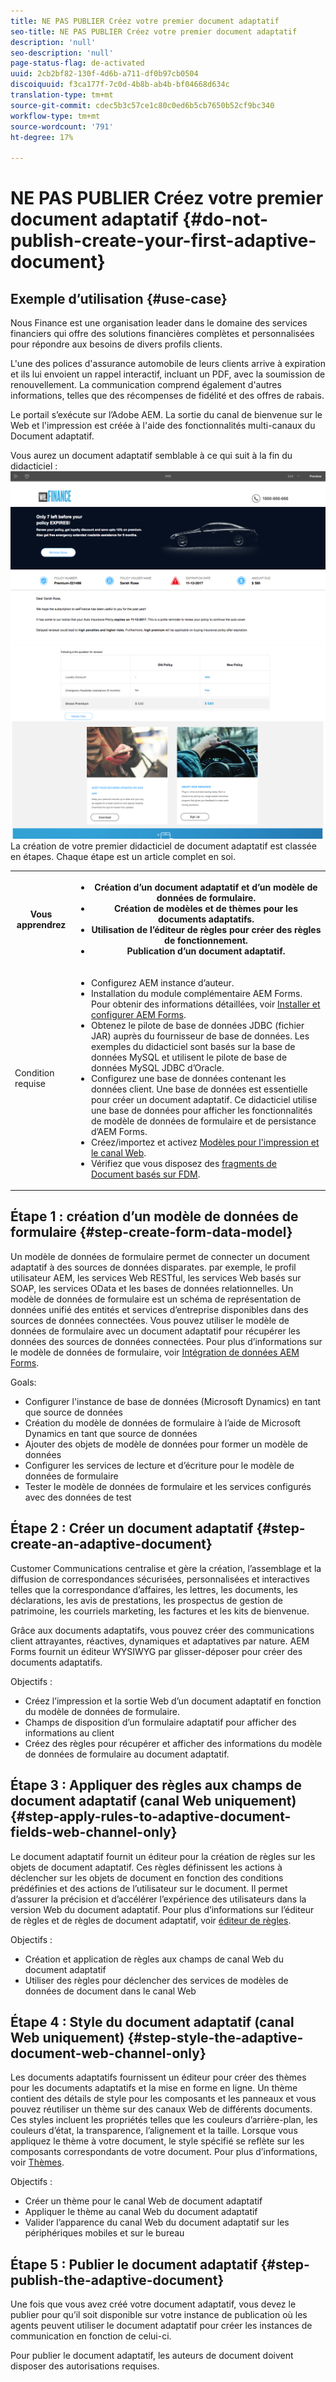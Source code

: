 ```yaml
---
title: NE PAS PUBLIER Créez votre premier document adaptatif
seo-title: NE PAS PUBLIER Créez votre premier document adaptatif
description: 'null'
seo-description: 'null'
page-status-flag: de-activated
uuid: 2cb2bf82-130f-4d6b-a711-df0b97cb0504
discoiquuid: f3ca177f-7c0d-4b8b-ab4b-bf04668d634c
translation-type: tm+mt
source-git-commit: cdec5b3c57ce1c80c0ed6b5cb7650b52cf9bc340
workflow-type: tm+mt
source-wordcount: '791'
ht-degree: 17%

---
```



# NE PAS PUBLIER Créez votre premier document adaptatif {#do-not-publish-create-your-first-adaptive-document}

## Exemple d’utilisation   {#use-case}

Nous Finance est une organisation leader dans le domaine des services financiers qui offre des solutions financières complètes et personnalisées pour répondre aux besoins de divers profils clients.

L&#39;une des polices d&#39;assurance automobile de leurs clients arrive à expiration et ils lui envoient un rappel interactif, incluant un PDF, avec la soumission de renouvellement. La communication comprend également d&#39;autres informations, telles que des récompenses de fidélité et des offres de rabais.

Le portail s’exécute sur l’Adobe AEM. La sortie du canal de bienvenue sur le Web et l&#39;impression est créée à l&#39;aide des fonctionnalités multi-canaux du Document adaptatif.

Vous aurez un document adaptatif semblable à ce qui suit à la fin du didacticiel :
[ ![ad-1](assets/ad-1.png)](https://blogs.adobe.com/contentcorner/files/2017/07/PAF_Mobile.pdf)    [ ![ad-2](assets/ad-2.png)](https://blogs.adobe.com/contentcorner/files/2017/07/PAF_Desktop.pdf)La création de votre premier didacticiel de document adaptatif est classée en étapes. Chaque étape est un article complet en soi.

<table> 
 <tbody>
  <tr>
   <th>Vous apprendrez</th> 
   <th>
    <ul> 
     <li>Création d’un document adaptatif et d’un modèle de données de formulaire.</li> 
     <li>Création de modèles et de thèmes pour les documents adaptatifs.</li> 
     <li>Utilisation de l’éditeur de règles pour créer des règles de fonctionnement.<br /> </li> 
     <li>Publication d’un document adaptatif. <br /> </li> 
    </ul> </th> 
  </tr>
  <tr>
   <td>Condition requise</td> 
   <td>
    <ul> 
     <li>Configurez AEM instance d’auteur. </li> 
     <li>Installation du module complémentaire AEM Forms. Pour obtenir des informations détaillées, voir <a href="/help/forms/using/installing-configuring-aem-forms-osgi.md" target="_blank">Installer et configurer AEM Forms</a>.</li> 
     <li>Obtenez le pilote de base de données JDBC (fichier JAR) auprès du fournisseur de base de données. Les exemples du didacticiel sont basés sur la base de données MySQL et utilisent le pilote de base de données MySQL JDBC d’Oracle. </li> 
     <li>Configurez une base de données contenant les données client. Une base de données est essentielle pour créer un document adaptatif. Ce didacticiel utilise une base de données pour afficher les fonctionnalités de modèle de données de formulaire et de persistance d’AEM Forms. </li> 
     <li>Créez/importez et activez <a href="/help/forms/using/web-channel-print-channel.md">Modèles pour l'impression et le canal Web</a>.</li> 
     <li>Vérifiez que vous disposez des <a href="/help/forms/using/document-fragments.md">fragments de Document basés sur FDM</a>.</li> 
    </ul> </td> 
  </tr>
 </tbody>
</table>

## Étape 1 : création d’un modèle de données de formulaire {#step-create-form-data-model}

Un modèle de données de formulaire permet de connecter un document adaptatif à des sources de données disparates. par exemple, le profil utilisateur AEM, les services Web RESTful, les services Web basés sur SOAP, les services OData et les bases de données relationnelles. Un modèle de données de formulaire est un schéma de représentation de données unifié des entités et services d’entreprise disponibles dans des sources de données connectées. Vous pouvez utiliser le modèle de données de formulaire avec un document adaptatif pour récupérer les données des sources de données connectées. Pour plus d’informations sur le modèle de données de formulaire, voir [Intégration de données AEM Forms](/help/forms/using/data-integration.md).

Goals:

* Configurer l&#39;instance de base de données (Microsoft Dynamics) en tant que source de données
* Création du modèle de données de formulaire à l’aide de Microsoft Dynamics en tant que source de données
* Ajouter des objets de modèle de données pour former un modèle de données
* Configurer les services de lecture et d’écriture pour le modèle de données de formulaire
* Tester le modèle de données de formulaire et les services configurés avec des données de test

## Étape 2 : Créer un document adaptatif {#step-create-an-adaptive-document}

Customer Communications centralise et gère la création, l’assemblage et la diffusion de correspondances sécurisées, personnalisées et interactives telles que la correspondance d’affaires, les lettres, les documents, les déclarations, les avis de prestations, les prospectus de gestion de patrimoine, les courriels marketing, les factures et les kits de bienvenue.

Grâce aux documents adaptatifs, vous pouvez créer des communications client attrayantes, réactives, dynamiques et adaptatives par nature. AEM Forms fournit un éditeur WYSIWYG par glisser-déposer pour créer des documents adaptatifs.

<!--`For more information about adaptive documents, see [Introduction to authoring adaptive documents](/forms/using/introduction-ad-authoring.md).`-->

Objectifs :

* Créez l’impression et la sortie Web d’un document adaptatif en fonction du modèle de données de formulaire.
* Champs de disposition d’un formulaire adaptatif pour afficher des informations au client
* Créez des règles pour récupérer et afficher des informations du modèle de données de formulaire au document adaptatif.

<!--![see-the-guide-sm](assets/see-the-guide-sm.png)-->

## Étape 3 : Appliquer des règles aux champs de document adaptatif (canal Web uniquement) {#step-apply-rules-to-adaptive-document-fields-web-channel-only}

Le document adaptatif fournit un éditeur pour la création de règles sur les objets de document adaptatif. Ces règles définissent les actions à déclencher sur les objets de document en fonction des conditions prédéfinies et des actions de l’utilisateur sur le document. Il permet d’assurer la précision et d’accélérer l’expérience des utilisateurs dans la version Web du document adaptatif. Pour plus d’informations sur l’éditeur de règles et de règles de document adaptatif, voir [éditeur de règles](/help/forms/using/rule-editor.md).

Objectifs :

* Création et application de règles aux champs de canal Web du document adaptatif
* Utiliser des règles pour déclencher des services de modèles de données de document dans le canal Web

## Étape 4 : Style du document adaptatif (canal Web uniquement) {#step-style-the-adaptive-document-web-channel-only}

Les documents adaptatifs fournissent un éditeur pour créer des thèmes pour les documents adaptatifs et la mise en forme en ligne. Un thème contient des détails de style pour les composants et les panneaux et vous pouvez réutiliser un thème sur des canaux Web de différents documents. Ces styles incluent les propriétés telles que les couleurs d’arrière-plan, les couleurs d’état, la transparence, l’alignement et la taille. Lorsque vous appliquez le thème à votre document, le style spécifié se reflète sur les composants correspondants de votre document. Pour plus d’informations, voir [Thèmes](/help/forms/using/themes.md).

Objectifs :

* Créer un thème pour le canal Web de document adaptatif
* Appliquer le thème au canal Web du document adaptatif
* Valider l’apparence du canal Web du document adaptatif sur les périphériques mobiles et sur le bureau

## Étape 5 : Publier le document adaptatif {#step-publish-the-adaptive-document}

Une fois que vous avez créé votre document adaptatif, vous devez le publier pour qu’il soit disponible sur votre instance de publication où les agents peuvent utiliser le document adaptatif pour créer les instances de communication en fonction de celui-ci.

Pour publier le document adaptatif, les auteurs de document doivent disposer des autorisations requises.
